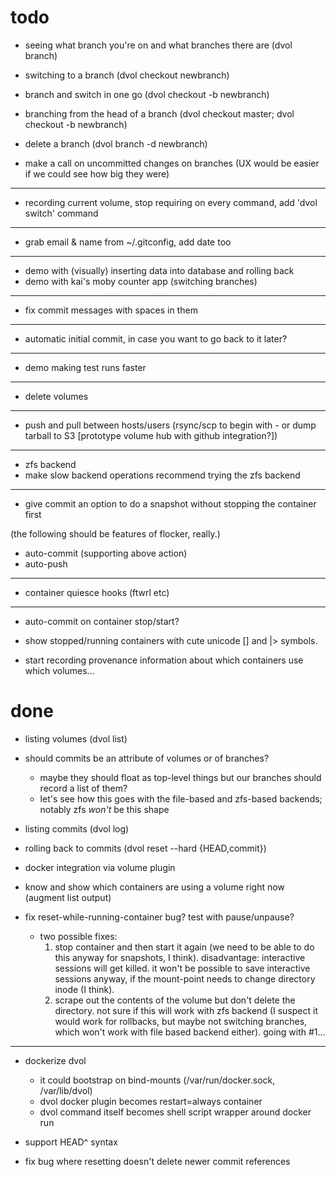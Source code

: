 # todo

* seeing what branch you're on and what branches there are (dvol branch)
* switching to a branch (dvol checkout newbranch)
* branch and switch in one go (dvol checkout -b newbranch)
* branching from the head of a branch (dvol checkout master; dvol checkout -b newbranch)
* delete a branch (dvol branch -d newbranch)

* make a call on uncommitted changes on branches (UX would be easier if we could see how big they were)

---

* recording current volume, stop requiring <volume> on every command, add 'dvol switch' command

---

* grab email & name from ~/.gitconfig, add date too

---

* demo with (visually) inserting data into database and rolling back
* demo with kai's moby counter app (switching branches)

---

* fix commit messages with spaces in them

---

* automatic initial commit, in case you want to go back to it later?

---

* demo making test runs faster

---

* delete volumes

---

* push and pull between hosts/users (rsync/scp to begin with - or dump tarball to S3 [prototype volume hub with github integration?])

---

* zfs backend
* make slow backend operations recommend trying the zfs backend

---

* give commit an option to do a snapshot without stopping the container first

(the following should be features of flocker, really.)

* auto-commit (supporting above action)
* auto-push

---

* container quiesce hooks (ftwrl etc)

---

* auto-commit on container stop/start?

* show stopped/running containers with cute unicode [] and |> symbols.

* start recording provenance information about which containers use which volumes...

# done

* listing volumes (dvol list)

* should commits be an attribute of volumes or of branches?
    * maybe they should float as top-level things but our branches should record a list of them?
    * let's see how this goes with the file-based and zfs-based backends; notably zfs *won't* be this shape

* listing commits (dvol log)

* rolling back to commits (dvol reset --hard {HEAD,commit})

* docker integration via volume plugin

* know and show which containers are using a volume right now (augment list output)

* fix reset-while-running-container bug? test with pause/unpause?
    * two possible fixes:
        1. stop container and then start it again (we need to be able to do this anyway for snapshots, I think).
           disadvantage: interactive sessions will get killed. it won't be possible to save interactive sessions anyway, if the mount-point needs to change directory inode (I think).
        2. scrape out the contents of the volume but don't delete the directory.
           not sure if this will work with zfs backend (I suspect it would work for rollbacks, but maybe not switching branches, which won't work with file based backend either).
      going with #1...

---

* dockerize dvol
    * it could bootstrap on bind-mounts (/var/run/docker.sock, /var/lib/dvol)
    * dvol docker plugin becomes restart=always container
    * dvol command itself becomes shell script wrapper around docker run

* support HEAD^ syntax

* fix bug where resetting doesn't delete newer commit references

